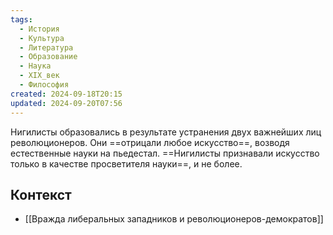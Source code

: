 ```yaml
---
tags:
  - История
  - Культура
  - Литература
  - Образование
  - Наука
  - XIX_век
  - Философия
created: 2024-09-18T20:15
updated: 2024-09-20T07:56
---
```

Нигилисты образовались в результате устранения двух важнейших лиц революционеров. Они ==отрицали любое искусство==, возводя естественные науки на пьедестал. ==Нигилисты признавали искусство только в качестве просветителя науки==, и не более.

## Контекст
- [[Вражда либеральных западников и революционеров-демократов]]

